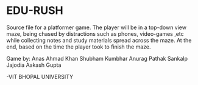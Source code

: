 # EDU-RUSH
 Source file for a platformer game.
The player will be in a top-down view maze, 
being chased by distractions such as phones, video-games ,etc 
while collecting notes and study materials spread across the maze. 
At the end, based on the time the player took to finish the maze.


Game by:
Anas Ahmad Khan 
Shubham Kumbhar
Anurag Pathak
Sankalp Jajodia
Aakash Gupta

-VIT BHOPAL UNIVERSITY
